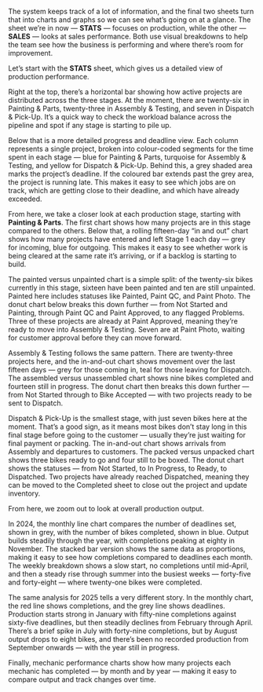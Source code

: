 The system keeps track of a lot of information, and the final two sheets turn that into charts and graphs so we can see what’s going on at a glance. The sheet we’re in now — **STATS** — focuses on production, while the other — **SALES** — looks at sales performance. Both use visual breakdowns to help the team see how the business is performing and where there’s room for improvement.

Let’s start with the **STATS** sheet, which gives us a detailed view of production performance.

Right at the top, there’s a horizontal bar showing how active projects are distributed across the three stages. At the moment, there are twenty-six in Painting & Parts, twenty-three in Assembly & Testing, and seven in Dispatch & Pick-Up. It’s a quick way to check the workload balance across the pipeline and spot if any stage is starting to pile up.

Below that is a more detailed progress and deadline view. Each column represents a single project, broken into colour-coded segments for the time spent in each stage — blue for Painting & Parts, turquoise for Assembly & Testing, and yellow for Dispatch & Pick-Up. Behind this, a grey shaded area marks the project’s deadline. If the coloured bar extends past the grey area, the project is running late. This makes it easy to see which jobs are on track, which are getting close to their deadline, and which have already exceeded.

From here, we take a closer look at each production stage, starting with **Painting & Parts**. The first chart shows how many projects are in this stage compared to the others. Below that, a rolling fifteen-day “in and out” chart shows how many projects have entered and left Stage 1 each day — grey for incoming, blue for outgoing. This makes it easy to see whether work is being cleared at the same rate it’s arriving, or if a backlog is starting to build.

The painted versus unpainted chart is a simple split: of the twenty-six bikes currently in this stage, sixteen have been painted and ten are still unpainted. Painted here includes statuses like Painted, Paint QC, and Paint Photo. The donut chart below breaks this down further — from Not Started and Painting, through Paint QC and Paint Approved, to any flagged Problems. Three of these projects are already at Paint Approved, meaning they’re ready to move into Assembly & Testing. Seven are at Paint Photo, waiting for customer approval before they can move forward.

Assembly & Testing follows the same pattern. There are twenty-three projects here, and the in-and-out chart shows movement over the last fifteen days — grey for those coming in, teal for those leaving for Dispatch. The assembled versus unassembled chart shows nine bikes completed and fourteen still in progress. The donut chart then breaks this down further — from Not Started through to Bike Accepted — with two projects ready to be sent to Dispatch.

Dispatch & Pick-Up is the smallest stage, with just seven bikes here at the moment. That’s a good sign, as it means most bikes don’t stay long in this final stage before going to the customer — usually they’re just waiting for final payment or packing. The in-and-out chart shows arrivals from Assembly and departures to customers. The packed versus unpacked chart shows three bikes ready to go and four still to be boxed. The donut chart shows the statuses — from Not Started, to In Progress, to Ready, to Dispatched. Two projects have already reached Dispatched, meaning they can be moved to the Completed sheet to close out the project and update inventory.

From here, we zoom out to look at overall production output.

In 2024, the monthly line chart compares the number of deadlines set, shown in grey, with the number of bikes completed, shown in blue. Output builds steadily through the year, with completions peaking at eighty in November. The stacked bar version shows the same data as proportions, making it easy to see how completions compared to deadlines each month. The weekly breakdown shows a slow start, no completions until mid-April, and then a steady rise through summer into the busiest weeks — forty-five and forty-eight — where twenty-one bikes were completed.

The same analysis for 2025 tells a very different story. In the monthly chart, the red line shows completions, and the grey line shows deadlines. Production starts strong in January with fifty-nine completions against sixty-five deadlines, but then steadily declines from February through April. There’s a brief spike in July with forty-nine completions, but by August output drops to eight bikes, and there’s been no recorded production from September onwards — with the year still in progress.

Finally, mechanic performance charts show how many projects each mechanic has completed — by month and by year — making it easy to compare output and track changes over time.
